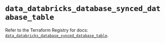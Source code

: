 # `data_databricks_database_synced_database_table`

Refer to the Terraform Registry for docs: [`data_databricks_database_synced_database_table`](https://registry.terraform.io/providers/databricks/databricks/1.91.0/docs/data-sources/database_synced_database_table).

